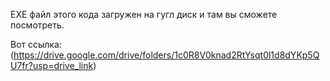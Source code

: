 EXE файл этого кода загружен на гугл диск и там вы сможете посмотреть.

Вот ссылка:
(https://drive.google.com/drive/folders/1c0R8V0knad2RtYsqt0l1d8dYKp5QU7fr?usp=drive_link)
